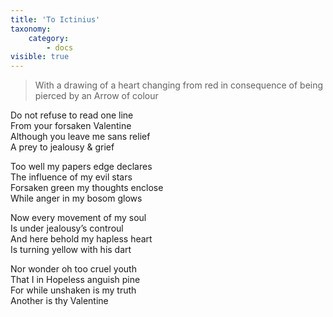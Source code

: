 ```yaml
---
title: 'To Ictinius'
taxonomy:
    category:
        - docs
visible: true
---
```


> With a drawing of a heart changing from red in consequence of being pierced by an Arrow of colour

Do not refuse to read one line  
From your forsaken Valentine  
Although you leave me sans relief  
A prey to jealousy & grief  

Too well my papers edge declares  
The influence of my evil stars  
Forsaken green my thoughts enclose  
While anger in my bosom glows  

Now every movement of my soul  
Is under jealousy’s controul  
And here behold my hapless heart  
Is turning yellow with his dart  

Nor wonder oh too cruel youth  
That I in Hopeless anguish pine  
For while unshaken is my truth  
Another is thy Valentine  